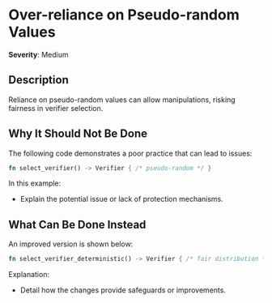 # Over-reliance on Pseudo-random Values

**Severity**: Medium

## Description
Reliance on pseudo-random values can allow manipulations, risking fairness in verifier selection.

## Why It Should Not Be Done

The following code demonstrates a poor practice that can lead to issues:

```rust
fn select_verifier() -> Verifier { /* pseudo-random */ }
```

In this example:
- Explain the potential issue or lack of protection mechanisms.

## What Can Be Done Instead

An improved version is shown below:

```rust
fn select_verifier_deterministic() -> Verifier { /* fair distribution */ }
```

Explanation:
- Detail how the changes provide safeguards or improvements.
